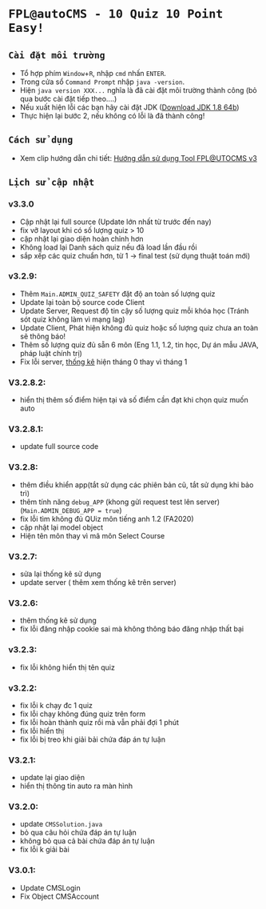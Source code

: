 # `FPL@autoCMS - 10 Quiz 10 Point Easy!`

## `Cài đặt môi trường`
- Tổ hợp phím `Window`+`R`, nhập `cmd` nhấn `ENTER`.
- Trong cửa sổ `Command Prompt` nhập `java -version`.
- Hiện `java version XXX...` nghĩa là đã cài đặt môi trường thành công (bỏ qua bước cài đặt tiếp theo....)
- Nếu xuất hiện lỗi các bạn hãy cài đặt JDK ([Download JDK 1.8 64b](https://drive.google.com/file/d/1tlgwgwbLNqszE6DUCILPIRqrAaCrPvbe/view))
- Thực hiện lại bước 2, nếu không có lỗi là đã thành công!

## `Cách sử dụng`
- Xem clip hướng dẫn chi tiết: [Hướng dẫn sử dụng Tool FPL@UTOCMS v3](https://www.youtube.com/watch?v=kJQZ7rn1YXg)

## `Lịch sử cập nhật`

### v3.3.0
- Cập nhật lại full source (Update lớn nhất từ trước đến nay)
- fix vỡ layout khi có số lượng quiz > 10
- cập nhật lại giao diện hoàn chỉnh hơn
- Không load lại Danh sách quiz nếu đã load lần đầu rồi
- sắp xếp các quiz chuẩn hơn, từ 1 -> final test (sử dụng thuật toán mới)

### v3.2.9:
- Thêm `Main.ADMIN_QUIZ_SAFETY` đặt độ an toàn số lượng quiz
- Update lại toàn bộ source code Client
- Update Server, Request độ tin cậy số lượng quiz mỗi khóa học (Tránh sót quiz không làm vì mạng lag)
- Update Client, Phát hiện không đủ quiz hoặc số lượng quiz chưa an toàn sẽ thông báo!
- Thêm số lượng quiz đủ sẵn 6 môn (Eng 1.1, 1.2, tin học, Dự án mẫu JAVA, pháp luật chính trị)
- Fix lỗi server, [thống kê](https://poly.g88.us/?t=analysis) hiện tháng 0 thay vì tháng 1 

### V3.2.8.2:
- hiển thị thêm số điểm hiện tại và số điểm cần đạt khi chọn quiz muốn auto

### V3.2.8.1:
- update full source code

### V3.2.8:
- thêm điều khiển app(tắt sử dụng các phiên bản cũ, tắt sử dụng khi bảo trì)
- thêm tính năng `debug_APP` (khong gửi request test lên server) (`Main.ADMIN_DEBUG_APP = true`)
- fix lỗi tìm không đủ QUiz môn tiếng anh 1.2 (FA2020)
- cập nhật lại model object
- Hiện tên môn thay vì mã môn Select Course

### V3.2.7:
- sửa lại thống kê sử dụng
- update server ( thêm xem thống kê trên server)

### V3.2.6:
- thêm thống kê sử dụng
- fix lỗi đăng nhập cookie sai mà không thông báo đăng nhập thất bại

### v3.2.3:
- fix lỗi không hiển thị tên quiz

### v3.2.2:
- fix lỗi k chạy đc 1 quiz
- fix lỗi chạy không đúng quiz trên form
- fix lỗi hoàn thành quiz rồi mà vẫn phải đợi 1 phút
- fix lỗi hiển thị
- fix lỗi bị treo khi giải bải chứa đáp án tự luận

### V3.2.1:
- update lại giao diện
- hiển thị thông tin auto ra màn hình

### V3.2.0:
- update `CMSSolution.java`
- bỏ qua câu hỏi chứa đáp án tự luận
- không bỏ qua cả bài chứa đáp án tự luận
- fix lỗi k giải bài

### V3.0.1:
- Update CMSLogin 
- Fix Object CMSAccount